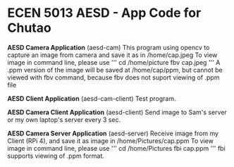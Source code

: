 # ECEN 5013 AESD - App Code for Chutao

**AESD Camera Application** (aesd-cam)
This program using opencv to capture an image from camera and save it as in /home/cap.jpeg
To view image in command line, please use
'''
cd /home/picture
fbv cap.jpeg
'''
A .ppm version of the image will be saved at /home/cap/ppm, but cannot be viewed with fbv command, because fbv does not suport viewing of .ppm file
</br>

**AESD Client Application** (aesd-cam-client)
Test program.
</br>

**AESD Camera Client Application** (aesd-client)
Send image to Sam's server or my own laptop's server every 3 sec. 
</br>

**AESD Camera Server Application** (aesd-server)
Receive image from my Client (RPi 4), and save it as image in /home/Pictures/cap.ppm
To view image in command line, please use
'''
cd /home/Pictures
fbi cap.ppm
'''
fbi supports viewing of .ppm format.
</br>